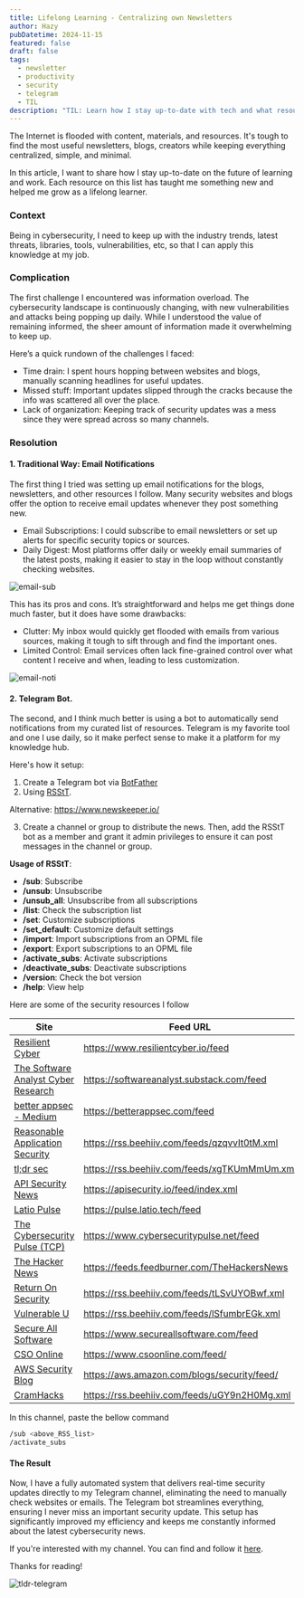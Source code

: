```yaml
---
title: Lifelong Learning - Centralizing own Newsletters
author: Hazy
pubDatetime: 2024-11-15
featured: false
draft: false
tags:
  - newsletter
  - productivity
  - security
  - telegram
  - TIL
description: "TIL: Learn how I stay up-to-date with tech and what resources I used to grow to ."
---
```


The Internet is flooded with content, materials, and resources. It's tough to find the most useful newsletters, blogs, creators while keeping everything centralized, simple, and minimal. 

In this article, I want to share how I stay up-to-date on the future of learning and work. Each resource on this list has taught me something new and helped me grow as a lifelong learner.


### <span class="accent">Context</span>
Being in cybersecurity, I need to keep up with the industry trends, latest threats, libraries, tools, vulnerabilities, etc, so that I can apply this knowledge at my job.

### <span class="accent">Complication</span>

The first challenge I encountered was information overload. The cybersecurity landscape is continuously changing, with new vulnerabilities and attacks being popping up daily. While I understood the value of remaining informed, the sheer amount of information made it overwhelming to keep up. 

Here’s a quick rundown of the challenges I faced:

- Time drain: I spent hours hopping between websites and blogs, manually scanning headlines for useful updates.
- Missed stuff: Important updates slipped through the cracks because the info was scattered all over the place.
- Lack of organization: Keeping track of security updates was a mess since they were spread across so many channels.

### <span class="accent">Resolution</span>

#### 1. Traditional Way: Email Notifications
The first thing I tried was setting up email notifications for the blogs, newsletters, and other resources I follow. Many security websites and blogs offer the option to receive email updates whenever they post something new.

- Email Subscriptions: I could subscribe to email newsletters or set up alerts for specific security topics or sources.
- Daily Digest: Most platforms offer daily or weekly email summaries of the latest posts, making it easier to stay in the loop without constantly checking websites.

![email-sub](@assets/images/tldr-sub.png)

This has its pros and cons. It’s straightforward and helps me get things done much faster, but it does have some drawbacks:

- Clutter: My inbox would quickly get flooded with emails from various sources, making it tough to sift through and find the important ones.
- Limited Control: Email services often lack fine-grained control over what content I receive and when, leading to less customization.

![email-noti](@assets/images/tldr-email.png)

#### 2. Telegram Bot. 

The second, and I think much better is using a bot to automatically send notifications from my curated list of resources. Telegram is my favorite tool and one I use daily, so it make perfect sense to make it a platform for my knowledge hub.

Here's how it setup:

1. Create a Telegram bot via [BotFather](https://t.me/botfather)
2. Using [RSStT](https://github.com/Rongronggg9/RSS-to-Telegram-Bot).

Alternative: https://www.newskeeper.io/

3. Create a channel or group to distribute the news. Then, add the RSStT bot as a member and grant it admin privileges to ensure it can post messages in the channel or group.

**Usage of RSStT**:
- **/sub**: Subscribe
- **/unsub**: Unsubscribe
- **/unsub_all**: Unsubscribe from all subscriptions
- **/list**: Check the subscription list
- **/set**: Customize subscriptions
- **/set_default**: Customize default settings
- **/import**: Import subscriptions from an OPML file
- **/export**: Export subscriptions to an OPML file
- **/activate_subs**: Activate subscriptions
- **/deactivate_subs**: Deactivate subscriptions
- **/version**: Check the bot version
- **/help**: View help

Here are some of the security resources I follow

| Site                                                                          | Feed URL                                     |
| ------------------------------------------------------------------------------| -------------------------------------------- |
| [Resilient Cyber](https://www.resilientcyber.io/ )                            | https://www.resilientcyber.io/feed           |
| [The Software Analyst Cyber Research](https://softwareanalyst.substack.com/)  | https://softwareanalyst.substack.com/feed    |       
| [better appsec - Medium](https://betterappsec.com/ )                          | https://betterappsec.com/feed                |                     
| [Reasonable Application Security](https://appsec.beehiiv.com/)                | https://rss.beehiiv.com/feeds/qzqvvIt0tM.xml |
| [tl;dr sec](ttps://tldrsec.com/)                                              | https://rss.beehiiv.com/feeds/xgTKUmMmUm.xml |
| [API Security News](https://apisecurity.io/)                                  | https://apisecurity.io/feed/index.xml        |
| [Latio Pulse](https://pulse.latio.tech/)                                      | https://pulse.latio.tech/feed                |
| [The Cybersecurity Pulse (TCP)]( https://www.cybersecuritypulse.net/)         | https://www.cybersecuritypulse.net/feed      |
| [The Hacker News](https://thehackernews.com )                                 | https://feeds.feedburner.com/TheHackersNews  |
| [Return On Security](https://www.returnonsecurity.com/t/Newsletter)           | https://rss.beehiiv.com/feeds/tLSvUYOBwf.xml |
| [Vulnerable U](https://www.vulnu.com/ )                                       | https://rss.beehiiv.com/feeds/lSfumbrEGk.xml |
| [Secure All Software](https://www.secureallsoftware.com/)                     | https://www.secureallsoftware.com/feed       |
| [CSO Online](https://www.csoonline.com/)                                      | https://www.csoonline.com/feed/              |
| [AWS Security Blog](https://aws.amazon.com/blogs/security/)                   | https://aws.amazon.com/blogs/security/feed/  |
| [CramHacks](https://www.cramhacks.com/)                                       | https://rss.beehiiv.com/feeds/uGY9n2H0Mg.xml |


In this channel, paste the bellow command
```bash
/sub <above_RSS_list>
/activate_subs
```

#### <span class="accent">The Result</span>
Now, I have a fully automated system that delivers real-time security updates directly to my Telegram channel, eliminating the need to manually check websites or emails. The Telegram bot streamlines everything, ensuring I never miss an important security update. This setup has significantly improved my efficiency and keeps me constantly informed about the latest cybersecurity news.

<span class="accent">If you're interested with my channel. You can find and follow it [here](https://t.me/tldrsecurity).</span>

Thanks for reading!

![tldr-telegram](@assets/images/tldr-telegram.png)